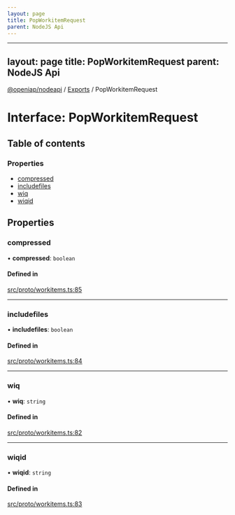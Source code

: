 ```yaml
---
layout: page
title: PopWorkitemRequest
parent: NodeJS Api
---
```

---
layout: page
title: PopWorkitemRequest
parent: NodeJS Api
---
[@openiap/nodeapi](../README.md) / [Exports](../modules.md) / PopWorkitemRequest

# Interface: PopWorkitemRequest

## Table of contents

### Properties

- [compressed](PopWorkitemRequest.html#compressed)
- [includefiles](PopWorkitemRequest.html#includefiles)
- [wiq](PopWorkitemRequest.html#wiq)
- [wiqid](PopWorkitemRequest.html#wiqid)

## Properties

### compressed

• **compressed**: `boolean`

#### Defined in

[src/proto/workitems.ts:85](https://github.com/openiap/nodeapi/blob/a6b5438/src/proto/workitems.ts#L85)

___

### includefiles

• **includefiles**: `boolean`

#### Defined in

[src/proto/workitems.ts:84](https://github.com/openiap/nodeapi/blob/a6b5438/src/proto/workitems.ts#L84)

___

### wiq

• **wiq**: `string`

#### Defined in

[src/proto/workitems.ts:82](https://github.com/openiap/nodeapi/blob/a6b5438/src/proto/workitems.ts#L82)

___

### wiqid

• **wiqid**: `string`

#### Defined in

[src/proto/workitems.ts:83](https://github.com/openiap/nodeapi/blob/a6b5438/src/proto/workitems.ts#L83)
